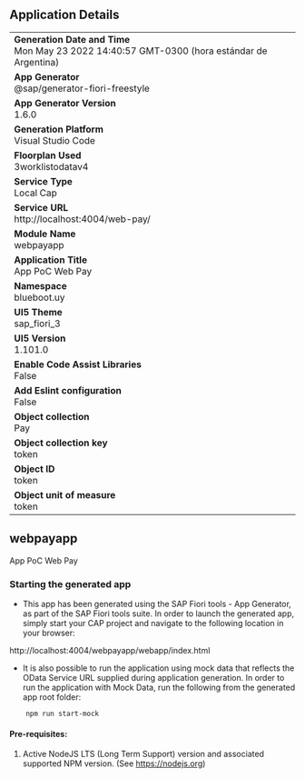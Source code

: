 ## Application Details
|               |
| ------------- |
|**Generation Date and Time**<br>Mon May 23 2022 14:40:57 GMT-0300 (hora estándar de Argentina)|
|**App Generator**<br>@sap/generator-fiori-freestyle|
|**App Generator Version**<br>1.6.0|
|**Generation Platform**<br>Visual Studio Code|
|**Floorplan Used**<br>3worklistodatav4|
|**Service Type**<br>Local Cap|
|**Service URL**<br>http://localhost:4004/web-pay/
|**Module Name**<br>webpayapp|
|**Application Title**<br>App PoC Web Pay|
|**Namespace**<br>blueboot.uy|
|**UI5 Theme**<br>sap_fiori_3|
|**UI5 Version**<br>1.101.0|
|**Enable Code Assist Libraries**<br>False|
|**Add Eslint configuration**<br>False|
|**Object collection**<br>Pay|
|**Object collection key**<br>token|
|**Object ID**<br>token|
|**Object unit of measure**<br>token|

## webpayapp

App PoC Web Pay

### Starting the generated app

-   This app has been generated using the SAP Fiori tools - App Generator, as part of the SAP Fiori tools suite.  In order to launch the generated app, simply start your CAP project and navigate to the following location in your browser:

http://localhost:4004/webpayapp/webapp/index.html

- It is also possible to run the application using mock data that reflects the OData Service URL supplied during application generation.  In order to run the application with Mock Data, run the following from the generated app root folder:

```
    npm run start-mock
```

#### Pre-requisites:

1. Active NodeJS LTS (Long Term Support) version and associated supported NPM version.  (See https://nodejs.org)


